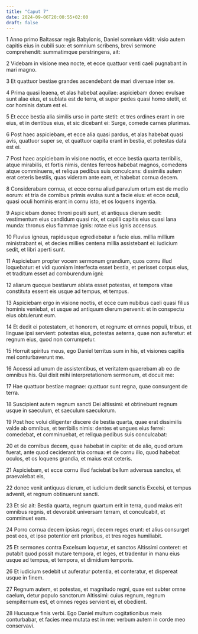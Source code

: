 ```yaml
---
title: "Caput 7"
date: 2024-09-06T20:00:55+02:00
draft: false
---
```



1 Anno primo Baltassar regis Babylonis, Daniel somnium vidit: visio autem capitis eius in cubili suo: et somnium scribens, brevi sermone comprehendit: summatimque perstringens, ait:

2 Videbam in visione mea nocte, et ecce quattuor venti caeli pugnabant in mari magno.

3 Et quattuor bestiae grandes ascendebant de mari diversae inter se.

4 Prima quasi leaena, et alas habebat aquilae: aspiciebam donec evulsae sunt alae eius, et sublata est de terra, et super pedes quasi homo stetit, et cor hominis datum est ei.

5 Et ecce bestia alia similis urso in parte stetit: et tres ordines erant in ore eius, et in dentibus eius, et sic dicebant ei: Surge, comede carnes plurimas.

6 Post haec aspiciebam, et ecce alia quasi pardus, et alas habebat quasi avis, quattuor super se, et quattuor capita erant in bestia, et potestas data est ei.

7 Post haec aspiciebam in visione noctis, et ecce bestia quarta terribilis, atque mirabilis, et fortis nimis, dentes ferreos habebat magnos, comedens atque comminuens, et reliqua pedibus suis conculcans: dissimilis autem erat ceteris bestiis, quas videram ante eam, et habebat cornua decem.

8 Considerabam cornua, et ecce cornu aliud parvulum ortum est de medio eorum: et tria de cornibus primis evulsa sunt a facie eius: et ecce oculi, quasi oculi hominis erant in cornu isto, et os loquens ingentia.

9 Aspiciebam donec throni positi sunt, et antiquus dierum sedit: vestimentum eius candidum quasi nix, et capilli capitis eius quasi lana munda: thronus eius flammae ignis: rotae eius ignis accensus.

10 Fluvius igneus, rapidusque egrediebatur a facie eius. millia millium ministrabant ei, et decies millies centena millia assistebant ei: iudicium sedit, et libri aperti sunt.

11 Aspiciebam propter vocem sermonum grandium, quos cornu illud loquebatur: et vidi quoniam interfecta esset bestia, et perisset corpus eius, et traditum esset ad comburendum igni:

12 aliarum quoque bestiarum ablata esset potestas, et tempora vitae constituta essent eis usque ad tempus, et tempus.

13 Aspiciebam ergo in visione noctis, et ecce cum nubibus caeli quasi filius hominis veniebat, et usque ad antiquum dierum pervenit: et in conspectu eius obtulerunt eum.

14 Et dedit ei potestatem, et honorem, et regnum: et omnes populi, tribus, et linguae ipsi servient: potestas eius, potestas aeterna, quae non auferetur: et regnum eius, quod non corrumpetur.

15 Horruit spiritus meus, ego Daniel territus sum in his, et visiones capitis mei conturbaverunt me.

16 Accessi ad unum de assistentibus, et veritatem quaerebam ab eo de omnibus his. Qui dixit mihi interpretationem sermonum, et docuit me:

17 Hae quattuor bestiae magnae: quattuor sunt regna, quae consurgent de terra.

18 Suscipient autem regnum sancti Dei altissimi: et obtinebunt regnum usque in saeculum, et saeculum saeculorum.

19 Post hoc volui diligenter discere de bestia quarta, quae erat dissimilis valde ab omnibus, et terribilis nimis: dentes et ungues eius ferrei: comedebat, et comminuebat, et reliqua pedibus suis conculcabat:

20 et de cornibus decem, quae habebat in capite: et de alio, quod ortum fuerat, ante quod ceciderant tria cornua: et de cornu illo, quod habebat oculos, et os loquens grandia, et maius erat ceteris.

21 Aspiciebam, et ecce cornu illud faciebat bellum adversus sanctos, et praevalebat eis,

22 donec venit antiquus dierum, et iudicium dedit sanctis Excelsi, et tempus advenit, et regnum obtinuerunt sancti.

23 Et sic ait: Bestia quarta, regnum quartum erit in terra, quod maius erit omnibus regnis, et devorabit universam terram, et conculcabit, et comminuet eam.

24 Porro cornua decem ipsius regni, decem reges erunt: et alius consurget post eos, et ipse potentior erit prioribus, et tres reges humiliabit.

25 Et sermones contra Excelsum loquetur, et sanctos Altissimi conteret: et putabit quod possit mutare tempora, et leges, et tradentur in manu eius usque ad tempus, et tempora, et dimidium temporis.

26 Et iudicium sedebit ut auferatur potentia, et conteratur, et dispereat usque in finem.

27 Regnum autem, et potestas, et magnitudo regni, quae est subter omne caelum, detur populo sanctorum Altissimi: cuius regnum, regnum sempiternum est, et omnes reges servient ei, et obedient.

28 Hucusque finis verbi. Ego Daniel multum cogitationibus meis conturbabar, et facies mea mutata est in me: verbum autem in corde meo conservavi.


